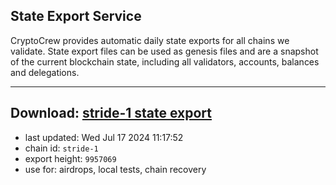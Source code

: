 ## State Export Service
CryptoCrew provides automatic daily state exports for all chains we validate. State export files can be used as genesis files and are a snapshot of the current blockchain state, including all validators, accounts, balances and delegations.

---
**Download: [stride-1 state export](https://dl-eu2.ccvalidators.com/SERVICE/stride/stride-1_export_9957069.json)**
---

- last updated: Wed Jul 17 2024 11:17:52
- chain id: `stride-1`
- export height: `9957069`
- use for: airdrops, local tests, chain recovery
